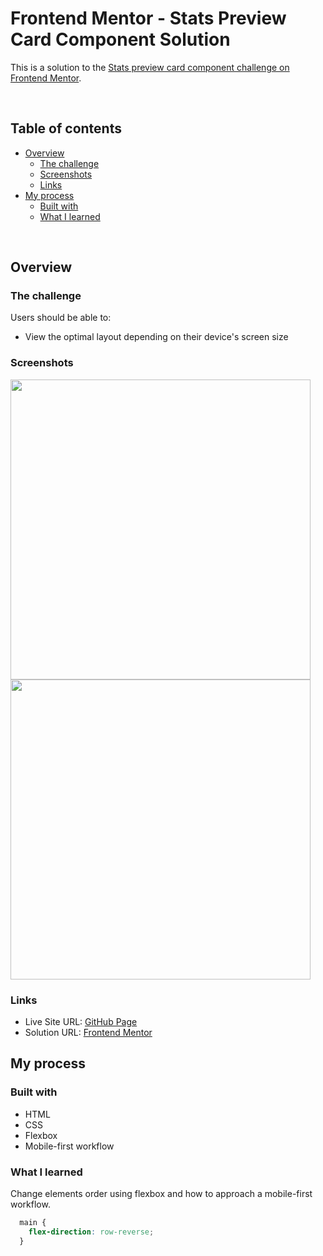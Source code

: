 # Frontend Mentor - Stats Preview Card Component Solution

This is a solution to the [Stats preview card component challenge on Frontend Mentor](https://www.frontendmentor.io/challenges/stats-preview-card-component-8JqbgoU62).

<br />

## Table of contents

- [Overview](#overview)
  - [The challenge](#the-challenge)
  - [Screenshots](#screenshot)
  - [Links](#links)
- [My process](#my-process)
  - [Built with](#built-with)
  - [What I learned](#what-i-learned)

<br />

## Overview

### The challenge

Users should be able to:

- View the optimal layout depending on their device's screen size

### Screenshots

<img src="https://res.cloudinary.com/dz209s6jk/image/upload/v1618491772/Challenges/t26y9p3veejvbc9biv3f.jpg" width="480"><img src="https://res.cloudinary.com/dz209s6jk/image/upload/v1618491772/Challenges/zndkz1bimmoqwh7mzcmm.jpg" width="480">

### Links

- Live Site URL: [GitHub Page](https://nicopuegher.github.io/frontend-mentor/stats-preview-card/)
- Solution URL: [Frontend Mentor](https://www.frontendmentor.io/solutions/stats-preview-card-component-flexbox-4O427S1xL)

## My process

### Built with

- HTML
- CSS
- Flexbox
- Mobile-first workflow

### What I learned

Change elements order using flexbox and how to approach a mobile-first workflow.

```css
  main {
    flex-direction: row-reverse;
  }
```
